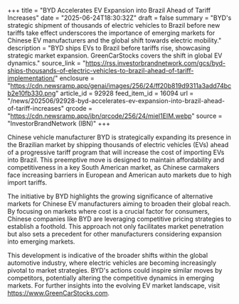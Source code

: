 +++
title = "BYD Accelerates EV Expansion into Brazil Ahead of Tariff Increases"
date = "2025-06-24T18:30:32Z"
draft = false
summary = "BYD's strategic shipment of thousands of electric vehicles to Brazil before new tariffs take effect underscores the importance of emerging markets for Chinese EV manufacturers and the global shift towards electric mobility."
description = "BYD ships EVs to Brazil before tariffs rise, showcasing strategic market expansion. GreenCarStocks covers the shift in global EV dynamics."
source_link = "https://rss.investorbrandnetwork.com/gcs/byd-ships-thousands-of-electric-vehicles-to-brazil-ahead-of-tariff-implementation/"
enclosure = "https://cdn.newsramp.app/genai/images/256/24/ff20b819d9311a3add74bcb2e10fb330.png"
article_id = 92928
feed_item_id = 16094
url = "/news/202506/92928-byd-accelerates-ev-expansion-into-brazil-ahead-of-tariff-increases"
qrcode = "https://cdn.newsramp.app/ibn/qrcode/256/24/miel1EIM.webp"
source = "InvestorBrandNetwork (IBN)"
+++

<p>Chinese vehicle manufacturer BYD is strategically expanding its presence in the Brazilian market by shipping thousands of electric vehicles (EVs) ahead of a progressive tariff program that will increase the cost of importing EVs into Brazil. This preemptive move is designed to maintain affordability and competitiveness in a key South American market, as Chinese carmakers face increasing barriers in European and American auto markets due to high import tariffs.</p><p>The initiative by BYD highlights the growing significance of alternative markets for Chinese EV manufacturers aiming to broaden their global reach. By focusing on markets where cost is a crucial factor for consumers, Chinese companies like BYD are leveraging competitive pricing strategies to establish a foothold. This approach not only facilitates market penetration but also sets a precedent for other manufacturers considering expansion into emerging markets.</p><p>This development is indicative of the broader shifts within the global automotive industry, where electric vehicles are becoming increasingly pivotal to market strategies. BYD's actions could inspire similar moves by competitors, potentially altering the competitive dynamics in emerging markets. For further insights into the evolving EV market landscape, visit <a href='https://www.GreenCarStocks.com' rel='nofollow' target='_blank'>https://www.GreenCarStocks.com</a>.</p>